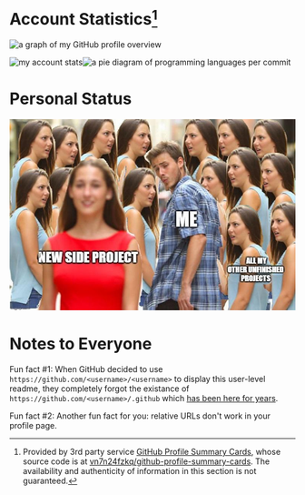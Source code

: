 # Account Statistics[^1]

![a graph of my GitHub profile overview](http://github-profile-summary-cards.vercel.app/api/cards/profile-details?username=Jamesits&theme=github_dark)

![my account stats](http://github-profile-summary-cards.vercel.app/api/cards/stats?username=Jamesits&theme=github_dark)![a pie diagram of programming languages per commit](http://github-profile-summary-cards.vercel.app/api/cards/repos-per-language?username=Jamesits&theme=github_dark)

# Personal Status

![Fun fact #0: here is a picture that you disabled people will not be able to see because everyone is putting images in their personal readme and nobody cares about accessibility.](https://github.com/Jamesits/Jamesits/raw/master/assets/meme_side_project.jpg)

# Notes to Everyone

Fun fact #1: When GitHub decided to use `https://github.com/<username>/<username>` to display this user-level readme, they completely forgot the existance of `https://github.com/<username>/.github` which [has been here for years](https://docs.github.com/en/github/building-a-strong-community/creating-a-default-community-health-file).

Fun fact #2: Another fun fact for you: relative URLs don't work in your profile page. 

<!-- footnotes -->
[^1]: Provided by 3rd party service [GitHub Profile Summary Cards](https://github-profile-summary-cards.vercel.app), whose source code is at [vn7n24fzkq/github-profile-summary-cards](https://github.com/vn7n24fzkq/github-profile-summary-cards). The availability and authenticity of information in this section is not guaranteed.
